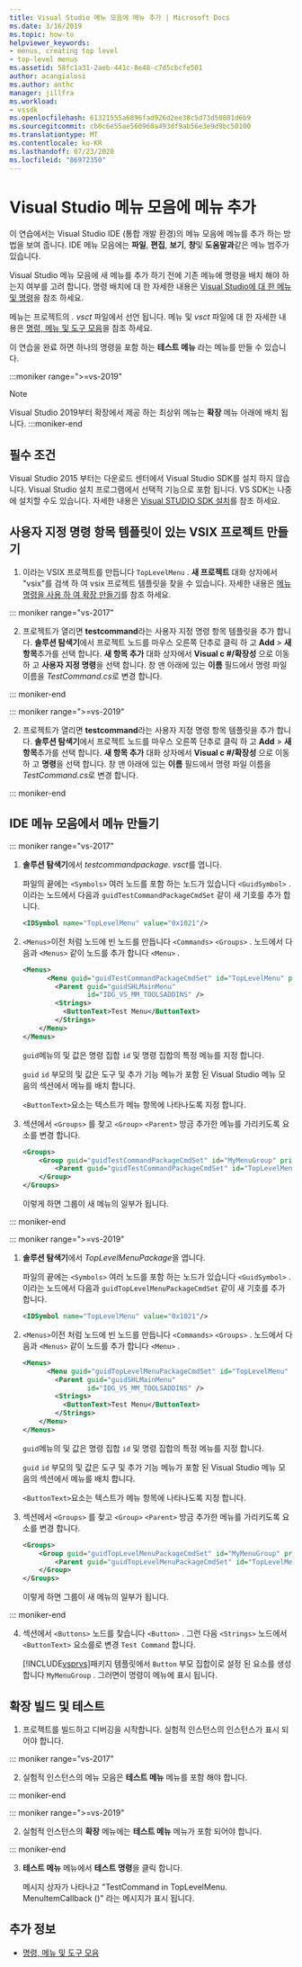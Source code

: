 ```yaml
---
title: Visual Studio 메뉴 모음에 메뉴 추가 | Microsoft Docs
ms.date: 3/16/2019
ms.topic: how-to
helpviewer_keywords:
- menus, creating top level
- top-level menus
ms.assetid: 58fc1a31-2aeb-441c-8e48-c7d5cbcfe501
author: acangialosi
ms.author: anthc
manager: jillfra
ms.workload:
- vssdk
ms.openlocfilehash: 61321555a6896fad926d2ee38c5d73d50801d6b9
ms.sourcegitcommit: cb0c6e55ae560960a493df9ab56e3e9d9bc50100
ms.translationtype: MT
ms.contentlocale: ko-KR
ms.lasthandoff: 07/23/2020
ms.locfileid: "86972350"
---
```

# <a name="add-a-menu-to-the-visual-studio-menu-bar"></a>Visual Studio 메뉴 모음에 메뉴 추가

이 연습에서는 Visual Studio IDE (통합 개발 환경)의 메뉴 모음에 메뉴를 추가 하는 방법을 보여 줍니다. IDE 메뉴 모음에는 **파일**, **편집**, **보기**, **창**및 **도움말과**같은 메뉴 범주가 있습니다.

Visual Studio 메뉴 모음에 새 메뉴를 추가 하기 전에 기존 메뉴에 명령을 배치 해야 하는지 여부를 고려 합니다. 명령 배치에 대 한 자세한 내용은 [Visual Studio에 대 한 메뉴 및 명령](../extensibility/ux-guidelines/menus-and-commands-for-visual-studio.md)을 참조 하세요.

메뉴는 프로젝트의 *. vsct* 파일에서 선언 됩니다. 메뉴 및 *vsct* 파일에 대 한 자세한 내용은 [명령, 메뉴 및 도구 모음](../extensibility/internals/commands-menus-and-toolbars.md)을 참조 하세요.

이 연습을 완료 하면 하나의 명령을 포함 하는 **테스트 메뉴** 라는 메뉴를 만들 수 있습니다.

:::moniker range=">=vs-2019"
> [!NOTE]
> Visual Studio 2019부터 확장에서 제공 하는 최상위 메뉴는 **확장** 메뉴 아래에 배치 됩니다.
:::moniker-end

## <a name="prerequisites"></a>필수 조건

Visual Studio 2015 부터는 다운로드 센터에서 Visual Studio SDK를 설치 하지 않습니다. Visual Studio 설치 프로그램에서 선택적 기능으로 포함 됩니다. VS SDK는 나중에 설치할 수도 있습니다. 자세한 내용은 [Visual STUDIO SDK 설치](../extensibility/installing-the-visual-studio-sdk.md)를 참조 하세요.

## <a name="create-a-vsix-project-that-has-a-custom-command-item-template"></a>사용자 지정 명령 항목 템플릿이 있는 VSIX 프로젝트 만들기

1. 이라는 VSIX 프로젝트를 만듭니다 `TopLevelMenu` . **새 프로젝트** 대화 상자에서 "vsix"를 검색 하 여 vsix 프로젝트 템플릿을 찾을 수 있습니다.  자세한 내용은 [메뉴 명령을 사용 하 여 확장 만들기](../extensibility/creating-an-extension-with-a-menu-command.md)를 참조 하세요.

::: moniker range="vs-2017"

2. 프로젝트가 열리면 **testcommand**라는 사용자 지정 명령 항목 템플릿을 추가 합니다. **솔루션 탐색기**에서 프로젝트 노드를 마우스 오른쪽 단추로 클릭 하 고 **Add**  >   **새 항목**추가를 선택 합니다. **새 항목 추가** 대화 상자에서 **Visual c #/확장성** 으로 이동 하 고 **사용자 지정 명령**을 선택 합니다. 창 맨 아래에 있는 **이름** 필드에서 명령 파일 이름을 *TestCommand.cs*로 변경 합니다.

::: moniker-end

::: moniker range=">=vs-2019"

2. 프로젝트가 열리면 **testcommand**라는 사용자 지정 명령 항목 템플릿을 추가 합니다. **솔루션 탐색기**에서 프로젝트 노드를 마우스 오른쪽 단추로 클릭 하 고 **Add**  >   **새 항목**추가를 선택 합니다. **새 항목 추가** 대화 상자에서 **Visual c #/확장성** 으로 이동 하 고 **명령**을 선택 합니다. 창 맨 아래에 있는 **이름** 필드에서 명령 파일 이름을 *TestCommand.cs*로 변경 합니다.

::: moniker-end

## <a name="create-a-menu-on-the-ide-menu-bar"></a>IDE 메뉴 모음에서 메뉴 만들기

::: moniker range="vs-2017"

1. **솔루션 탐색기**에서 *testcommandpackage. vsct*를 엽니다.

    파일의 끝에는 `<Symbols>` 여러 노드를 포함 하는 노드가 있습니다 `<GuidSymbol>` . 이라는 노드에서 다음과 `guidTestCommandPackageCmdSet` 같이 새 기호를 추가 합니다.

   ```xml
   <IDSymbol name="TopLevelMenu" value="0x1021"/>
   ```

2. `<Menus>`이전 처럼 노드에 빈 노드를 만듭니다 `<Commands>` `<Groups>` . 노드에서 다음과 `<Menus>` 같이 노드를 추가 합니다 `<Menu>` .

   ```xml
   <Menus>
         <Menu guid="guidTestCommandPackageCmdSet" id="TopLevelMenu" priority="0x700" type="Menu">
           <Parent guid="guidSHLMainMenu"
                   id="IDG_VS_MM_TOOLSADDINS" />
           <Strings>
             <ButtonText>Test Menu</ButtonText>
           </Strings>
       </Menu>
   </Menus>
   ```

    `guid`메뉴의 및 값은 명령 집합 `id` 및 명령 집합의 특정 메뉴를 지정 합니다.

    `guid` `id` 부모의 및 값은 도구 및 추가 기능 메뉴가 포함 된 Visual Studio 메뉴 모음의 섹션에서 메뉴를 배치 합니다.

    `<ButtonText>`요소는 텍스트가 메뉴 항목에 나타나도록 지정 합니다.

3. 섹션에서 `<Groups>` 를 찾고 `<Group>` `<Parent>` 방금 추가한 메뉴를 가리키도록 요소를 변경 합니다.

   ```xml
   <Groups>
       <Group guid="guidTestCommandPackageCmdSet" id="MyMenuGroup" priority="0x0600">
           <Parent guid="guidTestCommandPackageCmdSet" id="TopLevelMenu"/>
       </Group>
   </Groups>
   ```

    이렇게 하면 그룹이 새 메뉴의 일부가 됩니다.

::: moniker-end

::: moniker range=">=vs-2019"

1. **솔루션 탐색기**에서 *TopLevelMenuPackage*을 엽니다.

    파일의 끝에는 `<Symbols>` 여러 노드를 포함 하는 노드가 있습니다 `<GuidSymbol>` . 이라는 노드에서 다음과 `guidTopLevelMenuPackageCmdSet` 같이 새 기호를 추가 합니다.

   ```xml
   <IDSymbol name="TopLevelMenu" value="0x1021"/>
   ```

2. `<Menus>`이전 처럼 노드에 빈 노드를 만듭니다 `<Commands>` `<Groups>` . 노드에서 다음과 `<Menus>` 같이 노드를 추가 합니다 `<Menu>` .

   ```xml
   <Menus>
         <Menu guid="guidTopLevelMenuPackageCmdSet" id="TopLevelMenu" priority="0x700" type="Menu">
           <Parent guid="guidSHLMainMenu"
                   id="IDG_VS_MM_TOOLSADDINS" />
           <Strings>
             <ButtonText>Test Menu</ButtonText>
           </Strings>
       </Menu>
   </Menus>
   ```

    `guid`메뉴의 및 값은 명령 집합 `id` 및 명령 집합의 특정 메뉴를 지정 합니다.

    `guid` `id` 부모의 및 값은 도구 및 추가 기능 메뉴가 포함 된 Visual Studio 메뉴 모음의 섹션에서 메뉴를 배치 합니다.

    `<ButtonText>`요소는 텍스트가 메뉴 항목에 나타나도록 지정 합니다.

3. 섹션에서 `<Groups>` 를 찾고 `<Group>` `<Parent>` 방금 추가한 메뉴를 가리키도록 요소를 변경 합니다.

   ```xml
   <Groups>
       <Group guid="guidTopLevelMenuPackageCmdSet" id="MyMenuGroup" priority="0x0600">
           <Parent guid="guidTopLevelMenuPackageCmdSet" id="TopLevelMenu"/>
       </Group>
   </Groups>
   ```

    이렇게 하면 그룹이 새 메뉴의 일부가 됩니다.

::: moniker-end

4. 섹션에서 `<Buttons>` 노드를 찾습니다 `<Button>` . 그런 다음 `<Strings>` 노드에서 `<ButtonText>` 요소를로 변경 `Test Command` 합니다.

    [!INCLUDE[vsprvs](../code-quality/includes/vsprvs_md.md)]패키지 템플릿에서 `Button` 부모 집합이로 설정 된 요소를 생성 합니다 `MyMenuGroup` . 그러면이 명령이 메뉴에 표시 됩니다.

## <a name="build-and-test-the-extension"></a>확장 빌드 및 테스트

1. 프로젝트를 빌드하고 디버깅을 시작합니다. 실험적 인스턴스의 인스턴스가 표시 되어야 합니다.

::: moniker range="vs-2017"

2. 실험적 인스턴스의 메뉴 모음은 **테스트 메뉴** 메뉴를 포함 해야 합니다.

::: moniker-end

::: moniker range=">=vs-2019"

2. 실험적 인스턴스의 **확장** 메뉴에는 **테스트 메뉴** 메뉴가 포함 되어야 합니다.

::: moniker-end

3. **테스트 메뉴** 메뉴에서 **테스트 명령**을 클릭 합니다.

    메시지 상자가 나타나고 "TestCommand in TopLevelMenu. MenuItemCallback ()" 라는 메시지가 표시 됩니다.

## <a name="see-also"></a>추가 정보

- [명령, 메뉴 및 도구 모음](../extensibility/internals/commands-menus-and-toolbars.md)
